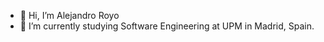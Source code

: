 - 👋 Hi, I’m Alejandro Royo
- 🌱 I’m currently studying Software Engineering at UPM in Madrid, Spain.
